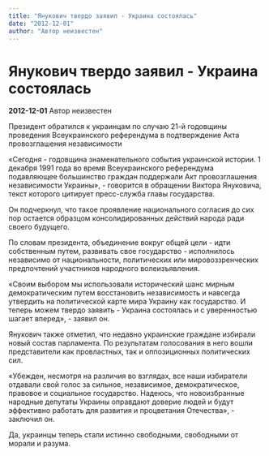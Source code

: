 ```yaml
---
title: "Янукович твердо заявил - Украина состоялась"
date: "2012-12-01"
author: "Автор неизвестен"
---
```


# Янукович твердо заявил - Украина состоялась

**2012-12-01** Автор неизвестен

Президент обратился к украинцам по случаю 21-й годовщины проведения Всеукраинского референдума в подтверждение Акта провозглашения независимости

«Сегодня - годовщина знаменательного события украинской истории. 1 декабря 1991 года во время Всеукраинского референдума подавляющее большинство граждан поддержали Акт провозглашения независимости Украины», - говорится в обращении Виктора Януковича, текст которого цитирует пресс-служба главы государства.

Он подчеркнул, что такое проявление национального согласия до сих пор остается образцом консолидированных действий народа ради своего будущего.

По словам президента, объединение вокруг общей цели - идти собственным путем, развивать свое государство - исполнилось независимо от национальности, политических или мировоззренческих предпочтений участников народного волеизъявления.

«Своим выбором мы использовали исторический шанс мирным демократическим путем восстановить независимость и навсегда утвердить на политической карте мира Украину как государство. И теперь можем твердо заявить - Украина состоялась и с уверенностью шагает вперед», - заявил он.

Янукович также отметил, что недавно украинские граждане избирали новый состав парламента. По результатам голосования в него вошли представители как провластных, так и оппозиционных политических сил.

«Убежден, несмотря на различия во взглядах, все наши избиратели отдавали свой голос за сильное, независимое, демократическое, правовое и социальное государство. Надеюсь, что новоизбранные народные депутаты Украины оправдают доверие людей и будут эффективно работать для развития и процветания Отечества», - заключил он.

Да, украинцы теперь стали истинно свободными, свободными от морали и разума.